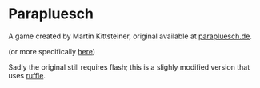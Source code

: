 # Parapluesch

A game created by Martin Kittsteiner, original available at [parapluesch.de](http://www.parapluesch.de).

(or more specifically [here](http://www.parapluesch.de/whiskystore/test.htm))

Sadly the original still requires flash; this is a slighly modified version that uses [ruffle](https://ruffle.rs).
